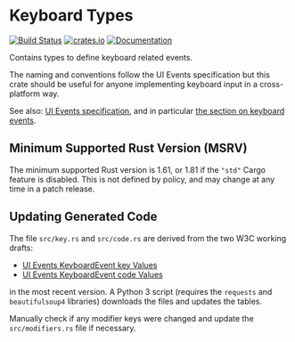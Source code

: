 Keyboard Types
==============

[![Build Status](https://github.com/rust-windowing/keyboard-types/actions/workflows/ci.yml/badge.svg)](https://github.com/rust-windowing/keyboard-types/actions)
[![crates.io](https://img.shields.io/crates/v/keyboard-types.svg)](https://crates.io/crates/keyboard-types)
[![Documentation](https://docs.rs/keyboard-types/badge.svg)](https://docs.rs/keyboard-types)

Contains types to define keyboard related events.

The naming and conventions follow the UI Events specification but this crate
should be useful for anyone implementing keyboard input in a cross-platform way.

See also: [UI Events specification](https://w3c.github.io/uievents/), and in
particular
[the section on keyboard events](https://w3c.github.io/uievents/#keys).

Minimum Supported Rust Version (MSRV)
-------------------------------------

The minimum supported Rust version is 1.61, or 1.81 if the `"std"` Cargo feature
is disabled. This is not defined by policy, and may change at any time in a
patch release.

Updating Generated Code
-----------------------

The file `src/key.rs` and `src/code.rs` are derived from the two W3C working
drafts:

* [UI Events KeyboardEvent key Values](https://w3c.github.io/uievents-key/)
* [UI Events KeyboardEvent code Values](https://w3c.github.io/uievents-code/)

in the most recent version. A Python 3 script (requires the `requests` and
`beautifulsoup4` libraries) downloads the files and updates the tables.

Manually check if any modifier keys were changed and update the
`src/modifiers.rs` file if necessary.
